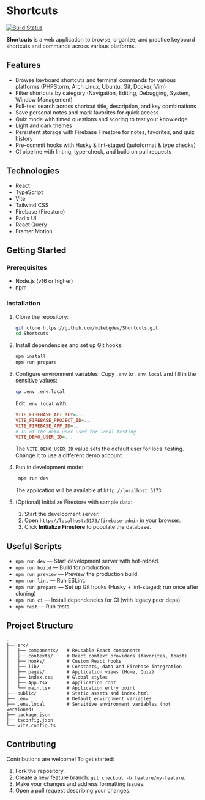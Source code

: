 # Shortcuts

[![Build Status](https://drone.mikebgdev.com/api/badges/mikebgdev/Shortcuts/status.svg)](https://drone.mikebgdev.com/mikebgdev/Shortcuts)

**Shortcuts** is a web application to browse, organize, and practice keyboard shortcuts and commands across various platforms.

## Features

- Browse keyboard shortcuts and terminal commands for various platforms (PHPStorm, Arch Linux, Ubuntu, Git, Docker, Vim)
- Filter shortcuts by category (Navigation, Editing, Debugging, System, Window Management)
- Full-text search across shortcut title, description, and key combinations
- Save personal notes and mark favorites for quick access
- Quiz mode with timed questions and scoring to test your knowledge
- Light and dark themes
- Persistent storage with Firebase Firestore for notes, favorites, and quiz history
- Pre-commit hooks with Husky & lint-staged (autoformat & type checks)
- CI pipeline with linting, type-check, and build on pull requests

## Technologies

- React
- TypeScript
- Vite
- Tailwind CSS
- Firebase (Firestore)
- Radix UI
- React Query
- Framer Motion

## Getting Started

### Prerequisites

- Node.js (v16 or higher)
- npm

### Installation

1. Clone the repository:
   ```bash
   git clone https://github.com/mikebgdev/Shortcuts.git
   cd Shortcuts
   ```

2. Install dependencies and set up Git hooks:
   ```bash
   npm install
   npm run prepare
   ```

3. Configure environment variables:
   Copy `.env` to `.env.local` and fill in the sensitive values:
   ```bash
   cp .env .env.local
   ```
   Edit `.env.local` with:
   ```ini
   VITE_FIREBASE_API_KEY=...
   VITE_FIREBASE_PROJECT_ID=...
   VITE_FIREBASE_APP_ID=...
   # ID of the demo user used for local testing
   VITE_DEMO_USER_ID=...
   ```
   The `VITE_DEMO_USER_ID` value sets the default user for local testing. Change it to use a different demo account.

4. Run in development mode:
   ```bash
    npm run dev
    ```
    The application will be available at `http://localhost:5173`.

5. (Optional) Initialize Firestore with sample data:
   1. Start the development server.
   2. Open `http://localhost:5173/firebase-admin` in your browser.
   3. Click **Initialize Firestore** to populate the database.

## Useful Scripts

- `npm run dev` — Start development server with hot-reload.
- `npm run build` — Build for production.
- `npm run preview` — Preview the production build.
- `npm run lint` — Run ESLint.
- `npm run prepare` — Set up Git hooks (Husky + lint-staged; run once after cloning)
- `npm run ci` — Install dependencies for CI (with legacy peer deps)
- `npm test` — Run tests.

## Project Structure

```
.
├── src/
│   ├── components/   # Reusable React components
│   ├── contexts/     # React context providers (favorites, toast)
│   ├── hooks/        # Custom React hooks
│   ├── lib/          # Constants, data and Firebase integration
│   ├── pages/        # Application views (Home, Quiz)
│   ├── index.css     # Global styles
│   ├── App.tsx       # Application root
│   └── main.tsx      # Application entry point
├── public/           # Static assets and index.html
├── .env              # Default environment variables
├── .env.local        # Sensitive environment variables (not versioned)
├── package.json
├── tsconfig.json
└── vite.config.ts
```

## Contributing

Contributions are welcome! To get started:

1. Fork the repository.
2. Create a new feature branch: `git checkout -b feature/my-feature`.
3. Make your changes and address formatting issues.
4. Open a pull request describing your changes.

